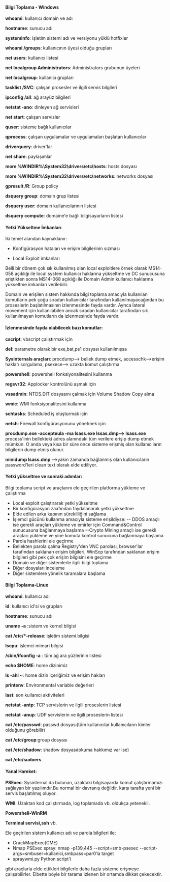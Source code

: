﻿
#### Bilgi Toplama - Windows

**whoami**: kullanıcı domain ve adı

**hostname**: sunucu adı

**systeminfo**: işletim sistemi adı ve versiyonu yüklü hotfixler

**whoami /groups**: kullanıcının üyesi olduğu grupları

**net users**: kullanıcı listesi

**net localgroup Administrators**: Administrators grubunun üyeleri 

**net localgroup**: kullanıcı grupları

**tasklist /SVC**: çalışan prosesler ve ilgili servis bilgileri

**ipconfig /all**: ağ arayüz bilgileri

**netstat -ano**: dinleyen ağ servisleri 

**net start**: çalışan servisler

**quser**: sisteme bağlı kullanıcılar

**qprocess**: çalışan uygulamalar ve uygulamaları başlatan kullanıcılar

**driverquery**: driver'lar

**net share**: paylaşımlar

**more %WINDIR%\System32\drivers\etc\hosts**: hosts dosyası

**more %WINDIR%\System32\drivers\etc\networks**: networks dosyası

**gpresult /R**: Group policy

**dsquery group**: domain grup listesi

**dsquery user**: domain kullanıcılarının listesi

**dsquery compute**: domaine'e bağlı bilgisayarların listesi

#### Yetki Yükseltme İmkanları
İki temel alandan kaynaklanır: 

 - Konfigürasyon hataları ve erişim bilgilerinin sızması
 
 - Local Exploit imkanları

Belli bir dönem çok sık kullanılmış olan local exploitlere örnek olarak MS14-058 açıklığı ile local system kullanıcı haklarına yükseltme ve DC sunucusuna eriştikten sonra MS14-068 açıklığı ile Domain Admin kullanıcı haklarına yükseltme imkanları verilebilir.

Domain ve erişilen sistem hakkında bilgi toplama amacıyla kullanılan komutların pek çoğu sıradan kullanıcılar tarafından kullanılmayacağından bu proseslerin başlatılmasının izlenmesinde fayda vardır.
Ayrıca lateral movement için kullanılabilen ancak sıradan kullanıcılar tarafından sık kullanılmayan komutların da izlenmesinde fayda vardır.

#### İzlenmesinde fayda olabilecek bazı komutlar:
**cscript**: vbscript çalıştırmak için

**del**: parametre olarak bir exe,bat,ps1 dosyası kullanılmışsa

**Sysinternals araçları**: procdump--> bellek dump etmek, accesschk-->erişim hakları sorgulama, psexece--> uzakta komut çalıştırma

**powershell**: powershell fonksiyonalitesini kullanma

**regsvr32**: Applocker kontrolünü aşmak için

**vssadmin**: NTDS.DIT dosyasını çalmak için Volume Shadow Copy alma

**wmic**: WMI fonksiyonalitesini kullanma

**schtasks**: Scheduled iş oluşturmak için

**netsh**: Firewall konfigürasyonunu yönetmek için

**procdump.exe -accepteula -ma lsass.exe lssas.dmp--> lsass.exe** process'inin bellekteki adres alanındaki tüm verilere erişip dump etmek mümkün. O anda veya kısa bir süre önce sisteme erişmiş olan kullanıcıların bilgilerin dump etmiş olunur.

**minidump lsass.dmp** -->yakın zamanda bağlanmış olan kullanıcıların password'leri clean text olarak elde ediliyor.

#### Yetki yükseltme ve sonraki adımlar:
Bilgi toplama script ve araçlarını ele geçirilen platforma yükleme ve çalıştırma

 - Local exploit çalıştırarak yetki yükseltme 
 - Bir konfigürasyon zaafından faydalanarak yetki yükseltme  
 - Elde edilen arka kapının sürekliliğini sağlama
 - İşlemci gücünü kullanma amacıyla sisteme erişildiyse:
  -- DDOS amaçlı ise gerekli araçları yükleme ve emirler için Command&Control sunucusuna bağlanmaya başlama
--Crypto Mining amaçlı ise gerekli araçları yükleme ve yine komuta kontrol sunucuna bağlanmaya başlama
 - Parola hashlerini ele geçirme
 -  Bellekten parola çalma Registry'den VNC parolası, browser'lar tarafından saklanan erişim bilgileri, WinScp tarafından saklanan erişim bilgileri gibi pek çok erişim bilgisini ele geçirme 
   - Domain ve diğer sistemlerle ilgili bilgi toplama 
   - Diğer dosyaları inceleme 
   - Diğer sistemlere yönelik taramalara başlama

#### Bilgi Toplama-Linux
**whoami**: kullanıcı adı

**id**: kullanıcı id'si ve grupları

**hostname**: sunucu adı

**uname -a** :sistem ve kernel bilgisi

**cat /etc/*-release**: işletim sistemi bilgisi

**lscpu**: işlemci mimari bilgisi

**/sbin/ifconfig -a** : tüm ağ ara yüzlerinin listesi

**echo $HOME**: home dizinimiz

**ls -ahl ~**: home dizin içeriğimiz ve erişim hakları 

**printenv**: Environmental variable değerleri

**last**: son kullanıcı aktiviteleri

**netstat -antp**: TCP servislerin ve ilgili proseslerin listesi

**netstat -anup**: UDP servislerin ve ilgili proseslerin listesi

**cat /etc/passwd**: passwd dosyası(tüm kullanıcılar kullanıcıların kimler olduğunu görebilir)

**cat /etc/group**:group dosyası

**cat /etc/shadow**: shadow dosyası(okuma hakkımız var ise)

**cat /etc/sudoers**


#### Yanal Hareket:

**PSExec**: Sysinternal da bulunan, uzaktaki bilgisayarda komut çalıştırmamızı sağlayan bir yazılımdır.Bu normal bir davranış değildir. karşı tarafta yeni bir servis başlatılmış oluyor.

**WMI**: Uzaktan kod çalıştırmada, log toplamada vb. oldukça yetenekli. 

**Powershell-WinRM**

**Terminal servisi,ssh** vb.

Ele geçirilen sistem kullanıcı adı ve parola bilgileri ile:

 - CrackMapExec(CME)
 - Nmap PSExec spray: nmap -p139,445 --script=smb-psexec
   --script-args=smbuser=kullanici,smbpass=par01a target
 - spraywmi.py Python script'i

gibi araçlarla elde ettikleri bilgilerle daha fazla sisteme erişmeye çalışabilirler.
Elbette böyle bir tarama izlenen bir ortamda dikkat çekecektir.


